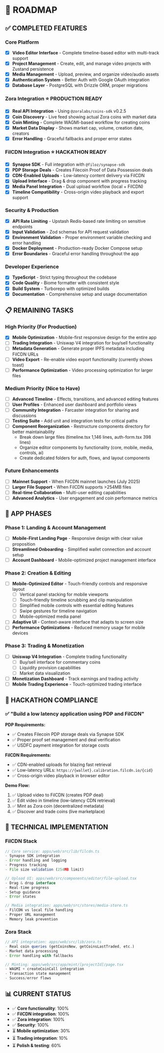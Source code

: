 # 🚀 ROADMAP

## ✅ **COMPLETED FEATURES**

### **Core Platform**

- [x] **Video Editor Interface** - Complete timeline-based editor with multi-track support
- [x] **Project Management** - Create, edit, and manage video projects with Zustand persistence
- [x] **Media Management** - Upload, preview, and organize video/audio assets
- [x] **Authentication System** - Better Auth with Google OAuth integration
- [x] **Database Layer** - PostgreSQL with Drizzle ORM, proper migrations

### **Zora Integration** ⭐ **PRODUCTION READY**

- [x] **Real API Integration** - Using `@zoralabs/coins-sdk` v0.2.5
- [x] **Coin Discovery** - Live feed showing actual Zora coins with market data
- [x] **Coin Minting** - Complete WAGMI-based workflow for creating coins
- [x] **Market Data Display** - Shows market cap, volume, creation date, creators
- [x] **Error Handling** - Graceful fallbacks and proper error states

### **FilCDN Integration** ⭐ **HACKATHON READY**

- [x] **Synapse SDK** - Full integration with `@filoz/synapse-sdk`
- [x] **PDP Storage Deals** - Creates Filecoin Proof of Data Possession deals
- [x] **CDN-Enabled Uploads** - Low-latency content delivery via FilCDN
- [x] **Upload Interface** - Drag & drop component with progress tracking
- [x] **Media Panel Integration** - Dual upload workflow (local + FilCDN)
- [x] **Timeline Compatibility** - Cross-origin video playback and export support

### **Security & Production**

- [x] **API Rate Limiting** - Upstash Redis-based rate limiting on sensitive endpoints
- [x] **Input Validation** - Zod schemas for API request validation
- [x] **Environment Validation** - Proper environment variable checking and error handling
- [x] **Docker Deployment** - Production-ready Docker Compose setup
- [x] **Error Boundaries** - Graceful error handling throughout the app

### **Developer Experience**

- [x] **TypeScript** - Strict typing throughout the codebase
- [x] **Code Quality** - Biome formatter with consistent style
- [x] **Build System** - Turborepo with optimized builds
- [x] **Documentation** - Comprehensive setup and usage documentation

## 📋 **REMAINING TASKS**

### **High Priority (For Production)**

- [x] **Mobile Optimization** - Mobile-first responsive design for the entire app
- [ ] **Trading Integration** - Uniswap V4 integration for buy/sell functionality
- [ ] **Metadata Generation** - Generate proper IPFS metadata including FilCDN URLs
- [ ] **Video Export** - Re-enable video export functionality (currently shows toast)
- [ ] **Performance Optimization** - Video processing optimization for larger files

### **Medium Priority (Nice to Have)**

- [ ] **Advanced Timeline** - Effects, transitions, and advanced editing features
- [ ] **User Profiles** - Enhanced user dashboard and portfolio views
- [ ] **Community Integration** - Farcaster integration for sharing and discussions
- [ ] **Testing Suite** - Add unit and integration tests for critical paths
- [ ] **Component Reorganization** - Restructure components directory for better maintainability
  - Break down large files (timeline.tsx 1,146 lines, auth-form.tsx 398 lines)
  - Organize editor components by functionality (core, mobile, media, controls, ai)
  - Create dedicated folders for auth, flows, and layout components

### **Future Enhancements**

- [ ] **Mainnet Support** - When FilCDN mainnet launches (July 2025)
- [ ] **Larger File Support** - When FilCDN supports >254MB files
- [ ] **Real-time Collaboration** - Multi-user editing capabilities
- [ ] **Advanced Analytics** - User engagement and coin performance metrics

## 🎯 **APP PHASES**

### **Phase 1: Landing & Account Management**

- [ ] **Mobile-First Landing Page** - Responsive design with clear value proposition
- [ ] **Streamlined Onboarding** - Simplified wallet connection and account setup
- [ ] **Account Dashboard** - Mobile-optimized project management interface

### **Phase 2: Creation & Editing**

- [ ] **Mobile-Optimized Editor** - Touch-friendly controls and responsive layout
  - [ ] Vertical panel stacking for mobile viewports
  - [ ] Touch-friendly timeline scrubbing and clip manipulation
  - [ ] Simplified mobile controls with essential editing features
  - [ ] Swipe gestures for timeline navigation
  - [ ] Mobile-optimized media panel
- [ ] **Adaptive UI** - Context-aware interface that adapts to screen size
- [ ] **Performance Optimizations** - Reduced memory usage for mobile devices

### **Phase 3: Trading & Monetization**

- [ ] **Uniswap V4 Integration** - Complete trading functionality
  - [ ] Buy/sell interface for commentary coins
  - [ ] Liquidity provision capabilities
  - [ ] Market data visualization
- [ ] **Monetization Dashboard** - Track earnings and trading activity
- [ ] **Mobile Trading Experience** - Touch-optimized trading interface

## 🎯 **HACKATHON COMPLIANCE**

### ✅ **"Build a low latency application using PDP and FilCDN"**

**PDP Requirements:**

- ✅ Creates Filecoin PDP storage deals via Synapse SDK
- ✅ Proper proof set management and deal verification
- ✅ USDFC payment integration for storage costs

**FilCDN Requirements:**

- ✅ CDN-enabled uploads for blazing fast retrieval
- ✅ Low-latency URLs: `https://{wallet}.calibration.filcdn.io/{cid}`
- ✅ Cross-origin video playback in browser editor

**Demo Flow:**

1. ✅ Upload video to FilCDN (creates PDP deal)
2. ✅ Edit video in timeline (low-latency CDN retrieval)
3. ✅ Mint as Zora coin (decentralized metadata)
4. ✅ Discover and trade coins (live marketplace)

## 🔧 **TECHNICAL IMPLEMENTATION**

### **FilCDN Stack**

```typescript
// Core service: apps/web/src/lib/filcdn.ts
- Synapse SDK integration
- Error handling and logging
- Progress tracking
- File size validation (254MB limit)

// Upload UI: apps/web/src/components/editor/file-upload.tsx
- Drag & drop interface
- Real-time progress
- Setup guidance
- Error states

// Media integration: apps/web/src/stores/media-store.ts
- FilCDN vs local file handling
- Proper URL management
- Memory leak prevention
```

### **Zora Stack**

```typescript
// API integration: apps/web/src/lib/zora.ts
- Real coin queries (getCoinsNew, getCoinsLastTraded, etc.)
- Market data processing
- Error handling with fallbacks

// Minting: apps/web/src/app/mint/[projectId]/page.tsx
- WAGMI + createCoinCall integration
- Transaction state management
- Success/error flows
```

## 📊 **CURRENT STATUS**

- ✅ **Core functionality**: 100%
- ✅ **FilCDN integration**: 100%
- ✅ **Zora integration**: 100%
- ✅ **Security**: 100%
- ⏳ **Mobile optimization**: 30%
- ⏳ **Trading integration**: 10%
- ⏳ **Polish & testing**: 60%
